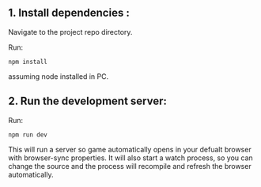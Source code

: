 ## 1. Install dependencies :

Navigate to the project repo directory.

Run:

```npm install``` 

assuming node installed in PC.

## 2. Run the development server:

Run:

```npm run dev```

This will run a server so game automatically opens in your defualt browser with browser-sync properties. It will also start a watch process, so you can change the source and the process will recompile and refresh the browser automatically.

